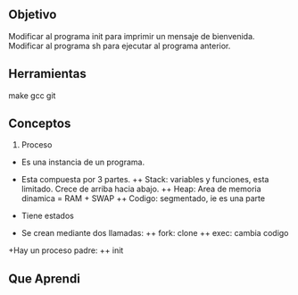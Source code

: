 ## Objetivo 

Modificar al programa init para imprimir un mensaje de bienvenida.
Modificar al programa sh para ejecutar al programa anterior.

## Herramientas

make
gcc
git


## Conceptos

1) Proceso

+ Es una instancia de un programa.
+ Esta compuesta por 3 partes.
++ Stack: variables y funciones, esta limitado. Crece de arriba hacia abajo.
++ Heap: Area de memoria dinamica = RAM + SWAP
++ Codigo: segmentado, ie es una parte

+ Tiene estados

+ Se crean mediante dos llamadas:
++ fork: clone
++ exec: cambia codigo

+Hay un proceso padre:
++ init

## Que Aprendi


